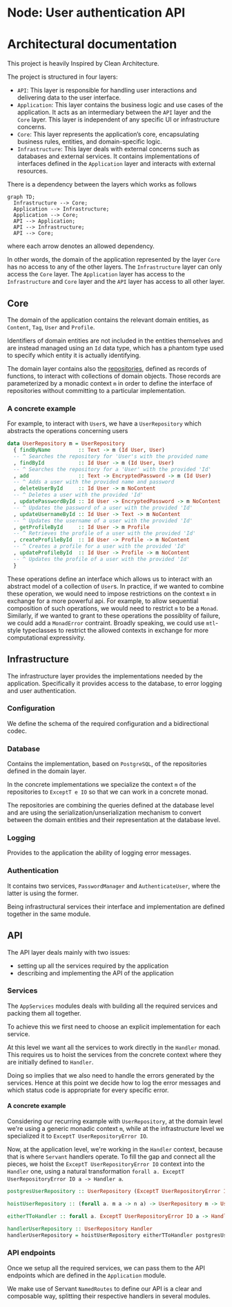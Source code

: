 # Node: User authentication API

# Architectural documentation

This project is heavily Inspired by Clean Architecture.

The project is structured in four layers:
- `API`: This layer is responsible for handling user interactions and delivering data to the user interface.
- `Application`: This layer contains the business logic and use cases of the application. It acts as an intermediary between the `API` layer and the `Core` layer. This layer is independent of any specific UI or infrastructure concerns.
- `Core`: This layer represents the application’s core, encapsulating business rules, entities, and domain-specific logic.
- `Infrastructure`: This layer deals with external concerns such as databases and external services. It contains implementations of interfaces defined in the `Application` layer and interacts with external resources.

There is a dependency between the layers which works as follows

```mermaid
graph TD;
  Infrastructure --> Core;
  Application --> Infrastructure;
  Application --> Core;
  API --> Application;
  API --> Infrastructure;
  API --> Core;
```

where each arrow denotes an allowed dependency.

In other words, the domain of the application represented by the layer `Core` has no access to any of the other layers. The `Infrastructure` layer can only access the `Core` layer. The `Application` layer has access to the `Infrastructure` and `Core` layer and the `API` layer has access to all other layer.

## Core

The domain of the application contains the relevant domain entities, as `Content`, `Tag`, `User` and `Profile`.

Identifiers of domain entities are not included in the entities themselves and are instead managed using an `Id` data type, which has a phantom type used to specify which entity it is actually identifying.

The domain layer contains also the [repositories](https://www.martinfowler.com/eaaCatalog/repository.html), defined as records of functions, to interact with collections of domain objects. Those records are parameterized by a monadic context `m` in order to define the interface of repositories without committing to a particular implementation.

### A concrete example

For example, to interact with `User`s, we have a `UserRepository` which abstracts the operations concerning users

```haskell
data UserRepository m = UserRepository
  { findByName         :: Text -> m (Id User, User)
  -- ^ Searches the repository for 'User's with the provided name
  , findById           :: Id User -> m (Id User, User)
  -- ^ Searches the repository for a 'User' with the provided 'Id'
  , add                :: Text -> EncryptedPassword -> m (Id User)
  -- ^ Adds a user with the provided name and password
  , deleteUserById     :: Id User -> m NoContent
  -- ^ Deletes a user with the provided 'Id'
  , updatePasswordById :: Id User -> EncryptedPassword -> m NoContent
  -- ^ Updates the password of a user with the provided 'Id'
  , updateUsernameById :: Id User -> Text -> m NoContent
  -- ^ Updates the username of a user with the provided 'Id'
  , getProfileById     :: Id User -> m Profile
  -- ^ Retrieves the profile of a user with the provided 'Id'
  , createProfileById  :: Id User -> Profile -> m NoContent
  -- ^ Creates a profile for a user with the provided 'Id'
  , updateProfileById  :: Id User -> Profile -> m NoContent
  -- ^ Updates the profile of a user with the provided 'Id'
  }
```

These operations define an interface which allows us to interact with an abstract model of a collection of `User`s.
In practice, if we wanted to combine these operation, we would need to impose restrictions on the context `m` in exchange for a more powerful api. For example, to allow sequential composition of such operations, we would need to restrict `m` to be a `Monad`. Similarly, if we wanted to grant to these operations the possiblity of failure, we could add a `MonadError` contraint. Broadly speaking, we could use `mtl`-style typeclasses to restrict the allowed contexts in exchange for more computational expressivity.

## Infrastructure

The infrastructure layer provides the implementations needed by the application. Specifically it provides access to the database, to error logging and user authentication.

### Configuration

We define the schema of the required configuration and a bidirectional codec.

### Database

Contains the implementation, based on `PostgreSQL`, of the repositories defined in the domain layer.

In the concrete implementations we specialize the context `m` of the repositories to `ExceptT e IO` so that we can work in a concrete monad.

The repositories are combining the queries defined at the database level and are using the serialization/unserialization mechanism to convert between the domain entities and their representation at the database level.

### Logging

Provides to the application the ability of logging error messages.

### Authentication

It contains two services, `PasswordManager` and `AuthenticateUser`, where the latter is using the former.

Being infrastructural services their interface and implementation are defined together in the same module.

## API

The API layer deals mainly with two issues:
- setting up all the services required by the application
- describing and implementing the API of the application

### Services

The `AppServices` modules deals with building all the required services and packing them all together.

To achieve this we first need to choose an explicit implementation for each service.

At this level we want all the services to work directly in the `Handler` monad. This requires us to hoist the services from the concrete context where they are initially defined to `Handler`.

Doing so implies that we also need to handle the errors generated by the services. Hence at this point we decide how to log the error messages and which status code is appropriate for every specific error.

#### A concrete example

Considering our recurring example with `UserRepository`, at the domain level we're using a generic monadic context `m`, while at the infrastructure level we specialized it to `ExceptT UserRepositoryError IO`.

Now, at the application level, we're working in the `Handler` context, because that is where `Servant` handlers operate. To fill the gap and connect all the pieces, we hoist the `ExceptT UserRepositoryError IO` context into the `Handler` one, using a natural transformation `forall a. ExceptT UserRepositoryError IO a -> Handler a`.

```haskell
postgresUserRepository :: UserRepository (ExceptT UserRepositoryError IO)

hoistUserRepository :: (forall a. m a -> n a) -> UserRepository m -> UserRepository n

eitherTToHandler :: forall a. ExceptT UserRepositoryError IO a -> Handler a

handlerUserRepository :: UserRepository Handler
handlerUserRepository = hoistUserRepository eitherTToHandler postgresUserRepository
```

### API endpoints

Once we setup all the required services, we can pass them to the API endpoints which are defined in the `Application` module.

We make use of Servant `NamedRoutes` to define our API is a clear and composable way, splitting their respective handlers in several modules.
